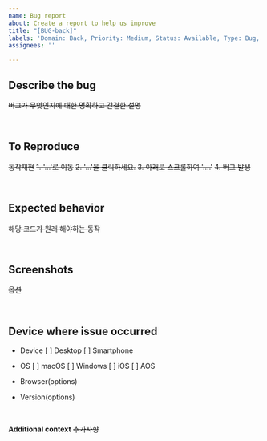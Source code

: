 ```yaml
---
name: Bug report
about: Create a report to help us improve
title: "[BUG-back]"
labels: 'Domain: Back, Priority: Medium, Status: Available, Type: Bug, Type: Enhancement'
assignees: ''

---
```


## **Describe the bug**
~~버그가 무엇인지에 대한 명확하고 간결한 설명~~

<br />

## **To Reproduce**
~~동작재현~~
~~1. '...'로 이동~~
~~2. '...'을 클릭하세요.~~
~~3. 아래로 스크롤하여 '....'~~
~~4. 버그 발생~~

<br />

## **Expected behavior**
~~해당 코드가 원래 해야하는 동작~~

<br />

## **Screenshots**
~~옵션~~

<br />

## Device where issue occurred

- Device
[ ] Desktop
[ ] Smartphone

 - OS
[ ] macOS
[ ] Windows
[ ] iOS
[ ] AOS

 - Browser(options)

 - Version(options)

<br />

**Additional context**
~~추가사항~~
